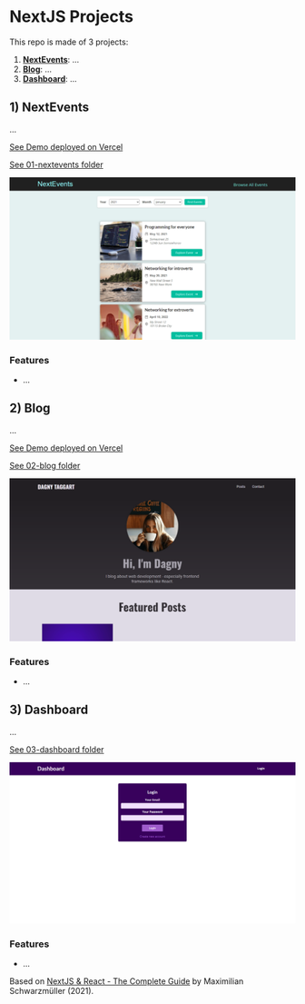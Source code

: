 # NextJS Projects

This repo is made of 3 projects:

1. [**NextEvents**](#nextevents): ...
2. [**Blog**](#blog): ...
3. [**Dashboard**](#dashboard): ...

## <a name="nextevents"></a>1) NextEvents

...

[See Demo deployed on Vercel](https://nextevents.vercel.app/)

[See 01-nextevents folder](https://github.com/solygambas/next-course/tree/master/01-nextevents)

<p align="center">
    <img src="01-nextevents/screenshot.png">
</p>

### Features

- ...

## <a name="blog"></a>2) Blog

...

[See Demo deployed on Vercel](https://next-dagny.vercel.app/)

[See 02-blog folder](https://github.com/solygambas/next-course/tree/master/02-blog)

<p align="center">
    <img src="02-blog/screenshot.png">
</p>

### Features

- ...

## <a name="dashboard"></a>3) Dashboard

...

[See 03-dashboard folder](https://github.com/solygambas/next-course/tree/master/03-dashboard)

<p align="center">
    <img src="03-dashboard/screenshot.png">
</p>

### Features

- ...

Based on [NextJS & React - The Complete Guide](https://www.udemy.com/course/nextjs-react-the-complete-guide/) by Maximilian Schwarzmüller (2021).
